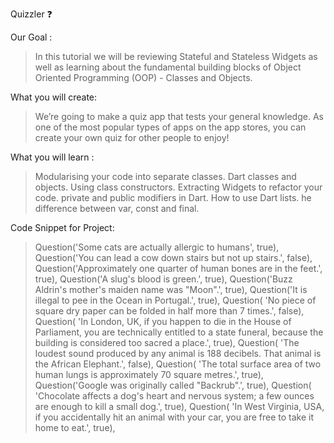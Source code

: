 Quizzler ❓


Our Goal : 
>In this tutorial we will be reviewing Stateful and Stateless Widgets as well as learning about the fundamental building blocks of Object Oriented Programming (OOP) - Classes and Objects.

What you will create:
>We’re going to make a quiz app that tests your general knowledge. As one of the most popular types of apps on the app stores, you can create your own quiz for other people to enjoy!



What you will learn :
>Modularising your code into separate classes.
>Dart classes and objects.
>Using class constructors.
>Extracting Widgets to refactor your code.
>private and public modifiers in Dart.
>How to use Dart lists.
>he difference between var, const and final.

Code Snippet for Project:

>Question('Some cats are actually allergic to humans', true),
Question('You can lead a cow down stairs but not up stairs.', false),
Question('Approximately one quarter of human bones are in the feet.', true),
Question('A slug\'s blood is green.', true),
Question('Buzz Aldrin\'s mother\'s maiden name was \"Moon\".', true),
Question('It is illegal to pee in the Ocean in Portugal.', true),
Question(
'No piece of square dry paper can be folded in half more than 7 times.',
false),
Question(
'In London, UK, if you happen to die in the House of Parliament, you are technically entitled to a state funeral, because the building is considered too sacred a place.',
true),
Question(
'The loudest sound produced by any animal is 188 decibels. That animal is the African Elephant.',
false),
Question(
'The total surface area of two human lungs is approximately 70 square metres.',
true),
Question('Google was originally called \"Backrub\".', true),
Question(
'Chocolate affects a dog\'s heart and nervous system; a few ounces are enough to kill a small dog.',
true),
Question(
'In West Virginia, USA, if you accidentally hit an animal with your car, you are free to take it home to eat.',
true),
